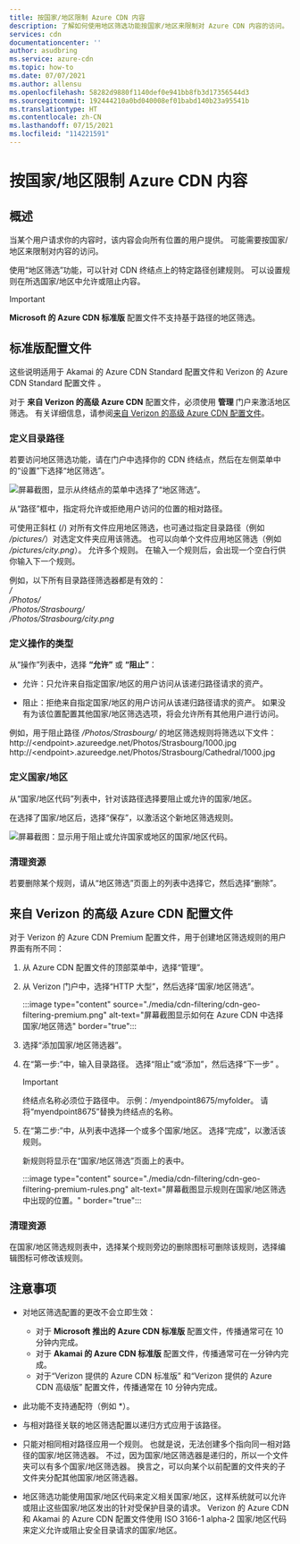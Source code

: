 ```yaml
---
title: 按国家/地区限制 Azure CDN 内容
description: 了解如何使用地区筛选功能按国家/地区来限制对 Azure CDN 内容的访问。
services: cdn
documentationcenter: ''
author: asudbring
ms.service: azure-cdn
ms.topic: how-to
ms.date: 07/07/2021
ms.author: allensu
ms.openlocfilehash: 58282d9880f1140def0e941bb8fb3d17356544d3
ms.sourcegitcommit: 192444210a0bd040008ef01babd140b23a95541b
ms.translationtype: HT
ms.contentlocale: zh-CN
ms.lasthandoff: 07/15/2021
ms.locfileid: "114221591"
---
```

# <a name="restrict-azure-cdn-content-by-countryregion"></a>按国家/地区限制 Azure CDN 内容

## <a name="overview"></a>概述
当某个用户请求你的内容时，该内容会向所有位置的用户提供。 可能需要按国家/地区来限制对内容的访问。 

使用“地区筛选”功能，可以针对 CDN 终结点上的特定路径创建规则。 可以设置规则在所选国家/地区中允许或阻止内容。

> [!IMPORTANT]
> **Microsoft 的 Azure CDN 标准版** 配置文件不支持基于路径的地区筛选。
> 

## <a name="standard-profiles"></a>标准版配置文件

这些说明适用于 Akamai 的 Azure CDN Standard 配置文件和 Verizon 的 Azure CDN Standard 配置文件 。

对于 **来自 Verizon 的高级 Azure CDN** 配置文件，必须使用 **管理** 门户来激活地区筛选。 有关详细信息，请参阅[来自 Verizon 的高级 Azure CDN 配置文件](#azure-cdn-premium-from-verizon-profiles)。

### <a name="define-the-directory-path"></a>定义目录路径
若要访问地区筛选功能，请在门户中选择你的 CDN 终结点，然后在左侧菜单中的“设置”下选择“地区筛选”。 

![屏幕截图，显示从终结点的菜单中选择了“地区筛选”。](./media/cdn-filtering/cdn-geo-filtering-standard.png)

从“路径”框中，指定将允许或拒绝用户访问的位置的相对路径。 

可使用正斜杠 (/) 对所有文件应用地区筛选，也可通过指定目录路径（例如 */pictures/*）对选定文件夹应用该筛选。 也可以向单个文件应用地区筛选（例如 */pictures/city.png*）。 允许多个规则。 在输入一个规则后，会出现一个空白行供你输入下一个规则。

例如，以下所有目录路径筛选器都是有效的：   
*/*                                 
*/Photos/*      
*/Photos/Strasbourg/*      
*/Photos/Strasbourg/city.png*

### <a name="define-the-type-of-action"></a>定义操作的类型

从“操作”列表中，选择 **“允许”** 或 **“阻止”**： 

- 允许：只允许来自指定国家/地区的用户访问从该递归路径请求的资产。

- 阻止：拒绝来自指定国家/地区的用户访问从该递归路径请求的资产。 如果没有为该位置配置其他国家/地区筛选选项，将会允许所有其他用户进行访问。

例如，用于阻止路径 */Photos/Strasbourg/* 的地区筛选规则将筛选以下文件：     
http:\//\<endpoint>.azureedge.net/Photos/Strasbourg/1000.jpg
http:\//\<endpoint>.azureedge.net/Photos/Strasbourg/Cathedral/1000.jpg 

### <a name="define-the-countriesregions"></a>定义国家/地区

从“国家/地区代码”列表中，针对该路径选择要阻止或允许的国家/地区。 

在选择了国家/地区后，选择“保存”，以激活这个新地区筛选规则。 

![屏幕截图：显示用于阻止或允许国家或地区的国家/地区代码。](./media/cdn-filtering/cdn-geo-filtering-rules.png)

### <a name="clean-up-resources"></a>清理资源

若要删除某个规则，请从“地区筛选”页面上的列表中选择它，然后选择“删除”。

## <a name="azure-cdn-premium-from-verizon-profiles"></a>来自 Verizon 的高级 Azure CDN 配置文件

对于 Verizon 的 Azure CDN Premium 配置文件，用于创建地区筛选规则的用户界面有所不同：

1. 从 Azure CDN 配置文件的顶部菜单中，选择“管理”。

2. 从 Verizon 门户中，选择“HTTP 大型”，然后选择“国家/地区筛选”。

    :::image type="content" source="./media/cdn-filtering/cdn-geo-filtering-premium.png" alt-text="屏幕截图显示如何在 Azure CDN 中选择国家/地区筛选" border="true":::
  
3. 选择“添加国家/地区筛选器”。

4. 在“第一步:”中，输入目录路径。 选择“阻止”或“添加”，然后选择“下一步”  。

    > [!IMPORTANT]
    > 终结点名称必须位于路径中。  示例：/myendpoint8675/myfolder。  请将“myendpoint8675”替换为终结点的名称。
    > 
    
5. 在“第二步:”中，从列表中选择一个或多个国家/地区。 选择“完成”，以激活该规则。 
    
    新规则将显示在“国家/地区筛选”页面上的表中。
    
    :::image type="content" source="./media/cdn-filtering/cdn-geo-filtering-premium-rules.png" alt-text="屏幕截图显示规则在国家/地区筛选中出现的位置。" border="true":::
 
### <a name="clean-up-resources"></a>清理资源
在国家/地区筛选规则表中，选择某个规则旁边的删除图标可删除该规则，选择编辑图标可修改该规则。

## <a name="considerations"></a>注意事项
* 对地区筛选配置的更改不会立即生效：
   * 对于 **Microsoft 推出的 Azure CDN 标准版** 配置文件，传播通常可在 10 分钟内完成。 
   * 对于 **Akamai 的 Azure CDN 标准版** 配置文件，传播通常可在一分钟内完成。 
   * 对于“Verizon 提供的 Azure CDN 标准版”  和“Verizon 提供的 Azure CDN 高级版”  配置文件，传播通常在 10 分钟内完成。 
 
* 此功能不支持通配符（例如 *）。

* 与相对路径关联的地区筛选配置以递归方式应用于该路径。

* 只能对相同相对路径应用一个规则。 也就是说，无法创建多个指向同一相对路径的国家/地区筛选器。 不过，因为国家/地区筛选器是递归的，所以一个文件夹可以有多个国家/地区筛选器。 换言之，可以向某个以前配置的文件夹的子文件夹分配其他国家/地区筛选器。

* 地区筛选功能使用国家/地区代码来定义相关国家/地区，这样系统就可以允许或阻止这些国家/地区发出的针对受保护目录的请求。  Verizon 的 Azure CDN 和 Akamai 的 Azure CDN 配置文件使用 ISO 3166-1 alpha-2 国家/地区代码来定义允许或阻止安全目录请求的国家/地区。 

